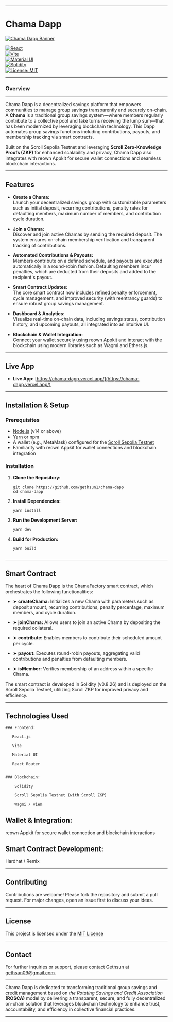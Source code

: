 ----

  #          Chama Dapp

[![Chama Dapp Banner](https://i.postimg.cc/2y86kqFL/IMG-20250302-WA0000.jpg)](https://postimg.cc/0MFxZy49)

[![React](https://img.shields.io/badge/React-18.2.0-blue)](https://reactjs.org/)  
[![Vite](https://img.shields.io/badge/Vite-4.0.0-blue)](https://vitejs.dev/)  
[![Material UI](https://img.shields.io/badge/Material%20UI-v5-blue)](https://mui.com/)  
[![Solidity](https://img.shields.io/badge/Solidity-0.8.26-blue)](https://soliditylang.org/)  
[![License: MIT](https://img.shields.io/badge/License-MIT-yellow.svg)](LICENSE)

----

### Overview

---

Chama Dapp is a decentralized savings platform that empowers communities to manage group savings transparently and securely on-chain. A **Chama** is a traditional group savings system—where members regularly contribute to a collective pool and take turns receiving the lump sum—that has been modernized by leveraging blockchain technology. This Dapp automates group savings functions including contributions, payouts, and membership tracking via smart contracts.

Built on the Scroll Sepolia Testnet and leveraging **Scroll Zero-Knowledge Proofs (ZKP)** for enhanced scalability and privacy, Chama Dapp also integrates with reown Appkit for secure wallet connections and seamless blockchain interactions.

---

## Features

- **Create a Chama:**  
  Launch your decentralized savings group with customizable parameters such as initial deposit, recurring contributions, penalty rates for defaulting members, maximum number of members, and contribution cycle duration.

- **Join a Chama:**  
  Discover and join active Chamas by sending the required deposit. The system ensures on-chain membership verification and transparent tracking of contributions.

- **Automated Contributions & Payouts:**  
  Members contribute on a defined schedule, and payouts are executed automatically in a round-robin fashion. Defaulting members incur penalties, which are deducted from their deposits and added to the recipient's payout.

- **Smart Contract Updates:**  
  The core smart contract now includes refined penalty enforcement, cycle management, and improved security (with reentrancy guards) to ensure robust group savings management.

- **Dashboard & Analytics:**  
  Visualize real-time on-chain data, including savings status, contribution history, and upcoming payouts, all integrated into an intuitive UI.

- **Blockchain & Wallet Integration:**  
  Connect your wallet securely using reown Appkit and interact with the blockchain using modern libraries such as Wagmi and Ethers.js.

---

## Live App

- **Live App:** [https://chama-dapp.vercel.app/](https://chama-dapp.vercel.app/)

---

## Installation & Setup

### Prerequisites

- [Node.js](https://nodejs.org/) (v14 or above)
- [Yarn](https://yarnpkg.com/) or npm
- A wallet (e.g., MetaMask) configured for the [Scroll Sepolia Testnet](https://scroll.io/)
- Familiarity with reown Appkit for wallet connections and blockchain integration

### Installation

1. **Clone the Repository:**

   ```
   git clone https://github.com/gethsun1/chama-dapp
   cd chama-dapp

2. **Install Dependencies:**
   ```
   yarn install

3. **Run the Development Server:**
    ```
   yarn dev

5. **Build for Production:**
   ```
   yarn build


---

## Smart Contract

The heart of Chama Dapp is the ChamaFactory smart contract, which orchestrates the following functionalities:

- ➤ **createChama:** Initializes a new Chama with parameters such as deposit amount, recurring contributions, penalty percentage, maximum members, and cycle duration.
  
- ➤ **joinChama:** Allows users to join an active Chama by depositing the required collateral.
  
- ➤ **contribute:** Enables members to contribute their scheduled amount per cycle.
  
- ➤ **payout:** Executes round-robin payouts, aggregating valid contributions and penalties from defaulting members.
  
- ➤ **isMember:** Verifies membership of an address within a specific Chama.

The smart contract is developed in Solidity (v0.8.26) and is deployed on the Scroll Sepolia Testnet, utilizing Scroll ZKP for improved privacy and efficiency.


---

## Technologies Used

    ### Frontend:

       React.js

       Vite

       Material UI

       React Router


    ### Blockchain:

        Solidity

        Scroll Sepolia Testnet (with Scroll ZKP)

        Wagmi / viem


## Wallet & Integration:

reown Appkit for secure wallet connection and blockchain interactions


## Smart Contract Development:

Hardhat / Remix



---

## Contributing

Contributions are welcome! Please fork the repository and submit a pull request. For major changes, open an issue first to discuss your ideas.


---

## License

This project is licensed under the [MIT License](https://opensource.org/license/mit)


---

## Contact

For further inquiries or support, please contact Gethsun at gethsun09@gmail.com.


---

Chama Dapp is dedicated to transforming traditional group savings and credit management based on _the Rotating Savings and Credit Association_ **(ROSCA)** model by delivering a transparent, secure, and fully decentralized on-chain solution that leverages blockchain technology to enhance trust, accountability, and efficiency in collective financial practices.


----
